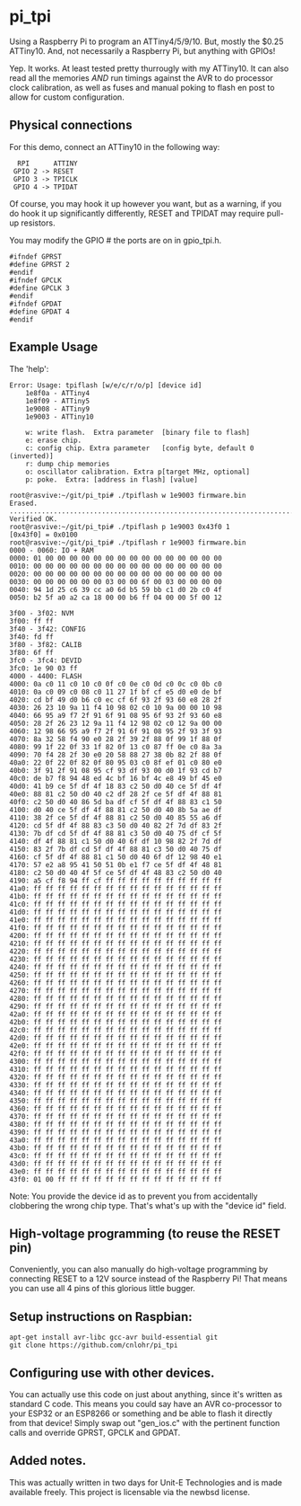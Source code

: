 # pi_tpi
Using a Raspberry Pi to program an ATTiny4/5/9/10.  But, mostly the $0.25 ATTiny10.  And, not necessarily a Raspberry Pi, but anything with GPIOs!

Yep.  It works.  At least tested pretty thurrougly with my ATTiny10.  It can also read all the memories _AND_ run timings against the AVR to do processor clock calibration, as well as fuses and manual poking to flash en post to allow for custom configuration.

## Physical connections

For this demo, connect an ATTiny10 in the following way:

```
  RPI      ATTINY
 GPIO 2 -> RESET
 GPIO 3 -> TPICLK
 GPIO 4 -> TPIDAT
```

Of course, you may hook it up however you want, but as a warning, if you do hook it up significantly differently, RESET and TPIDAT may require pull-up resistors.

You may modify the GPIO # the ports are on in gpio_tpi.h.


```
#ifndef GPRST
#define GPRST 2
#endif
#ifndef GPCLK
#define GPCLK 3
#endif
#ifndef GPDAT
#define GPDAT 4
#endif
```

## Example Usage

The 'help':

```
Error: Usage: tpiflash [w/e/c/r/o/p] [device id]
	1e8f0a - ATTiny4
	1e8f09 - ATTiny5
	1e9008 - ATTiny9
	1e9003 - ATTiny10

	w: write flash.  Extra parameter  [binary file to flash]
	e: erase chip.
	c: config chip. Extra parameter   [config byte, default 0 (inverted)]
	r: dump chip memories
	o: oscillator calibration. Extra p[target MHz, optional]
	p: poke.  Extra: [address in flash] [value]
```


```
root@rasvive:~/git/pi_tpi# ./tpiflash w 1e9003 firmware.bin
Erased.
............................................................................................................
Verified OK.
root@rasvive:~/git/pi_tpi# ./tpiflash p 1e9003 0x43f0 1
[0x43f0] = 0x0100
root@rasvive:~/git/pi_tpi# ./tpiflash r 1e9003 firmware.bin
0000 - 0060: IO + RAM
0000: 01 00 00 00 00 00 00 00 00 00 00 00 00 00 00 00 
0010: 00 00 00 00 00 00 00 00 00 00 00 00 00 00 00 00 
0020: 00 00 00 00 00 00 00 00 00 00 00 00 00 00 00 00 
0030: 00 00 00 00 00 00 03 00 00 6f 00 03 00 00 00 00 
0040: 94 1d 25 c6 39 cc a0 6d b5 59 bb c1 d0 2b c0 4f 
0050: b2 5f a0 a2 ca 18 00 00 b6 ff 04 00 00 5f 00 12 

3f00 - 3f02: NVM
3f00: ff ff 
3f40 - 3f42: CONFIG
3f40: fd ff 
3f80 - 3f82: CALIB
3f80: 6f ff 
3fc0 - 3fc4: DEVID
3fc0: 1e 90 03 ff 
4000 - 4400: FLASH
4000: 0a c0 11 c0 10 c0 0f c0 0e c0 0d c0 0c c0 0b c0 
4010: 0a c0 09 c0 08 c0 11 27 1f bf cf e5 d0 e0 de bf 
4020: cd bf 49 d0 b6 c0 ec cf 6f 93 2f 93 60 e8 28 2f 
4030: 26 23 10 9a 11 f4 10 98 02 c0 10 9a 00 00 10 98 
4040: 66 95 a9 f7 2f 91 6f 91 08 95 6f 93 2f 93 60 e8 
4050: 28 2f 26 23 12 9a 11 f4 12 98 02 c0 12 9a 00 00 
4060: 12 98 66 95 a9 f7 2f 91 6f 91 08 95 2f 93 3f 93 
4070: 8a 32 58 f4 90 e0 28 2f 39 2f 88 0f 99 1f 88 0f 
4080: 99 1f 22 0f 33 1f 82 0f 13 c0 87 ff 0e c0 8a 3a 
4090: 70 f4 28 2f 30 e0 20 58 88 27 38 0b 82 2f 88 0f 
40a0: 22 0f 22 0f 82 0f 80 95 03 c0 8f ef 01 c0 80 e0 
40b0: 3f 91 2f 91 08 95 cf 93 df 93 00 d0 1f 93 cd b7 
40c0: de b7 f8 94 48 ed 4c bf 16 bf 4c e8 49 bf 45 e0 
40d0: 41 b9 ce 5f df 4f 18 83 c2 50 d0 40 ce 5f df 4f 
40e0: 88 81 c2 50 d0 40 c2 df 28 2f ce 5f df 4f 88 81 
40f0: c2 50 d0 40 86 5d ba df cf 5f df 4f 88 83 c1 50 
4100: d0 40 ce 5f df 4f 88 81 c2 50 d0 40 8b 5a ae df 
4110: 38 2f ce 5f df 4f 88 81 c2 50 d0 40 85 55 a6 df 
4120: cd 5f df 4f 88 83 c3 50 d0 40 82 2f 7d df 83 2f 
4130: 7b df cd 5f df 4f 88 81 c3 50 d0 40 75 df cf 5f 
4140: df 4f 88 81 c1 50 d0 40 6f df 10 98 82 2f 7d df 
4150: 83 2f 7b df cd 5f df 4f 88 81 c3 50 d0 40 75 df 
4160: cf 5f df 4f 88 81 c1 50 d0 40 6f df 12 98 40 e1 
4170: 57 e2 a8 95 41 50 51 0b e1 f7 ce 5f df 4f 48 81 
4180: c2 50 d0 40 4f 5f ce 5f df 4f 48 83 c2 50 d0 40 
4190: a5 cf f8 94 ff cf ff ff ff ff ff ff ff ff ff ff 
41a0: ff ff ff ff ff ff ff ff ff ff ff ff ff ff ff ff 
41b0: ff ff ff ff ff ff ff ff ff ff ff ff ff ff ff ff 
41c0: ff ff ff ff ff ff ff ff ff ff ff ff ff ff ff ff 
41d0: ff ff ff ff ff ff ff ff ff ff ff ff ff ff ff ff 
41e0: ff ff ff ff ff ff ff ff ff ff ff ff ff ff ff ff 
41f0: ff ff ff ff ff ff ff ff ff ff ff ff ff ff ff ff 
4200: ff ff ff ff ff ff ff ff ff ff ff ff ff ff ff ff 
4210: ff ff ff ff ff ff ff ff ff ff ff ff ff ff ff ff 
4220: ff ff ff ff ff ff ff ff ff ff ff ff ff ff ff ff 
4230: ff ff ff ff ff ff ff ff ff ff ff ff ff ff ff ff 
4240: ff ff ff ff ff ff ff ff ff ff ff ff ff ff ff ff 
4250: ff ff ff ff ff ff ff ff ff ff ff ff ff ff ff ff 
4260: ff ff ff ff ff ff ff ff ff ff ff ff ff ff ff ff 
4270: ff ff ff ff ff ff ff ff ff ff ff ff ff ff ff ff 
4280: ff ff ff ff ff ff ff ff ff ff ff ff ff ff ff ff 
4290: ff ff ff ff ff ff ff ff ff ff ff ff ff ff ff ff 
42a0: ff ff ff ff ff ff ff ff ff ff ff ff ff ff ff ff 
42b0: ff ff ff ff ff ff ff ff ff ff ff ff ff ff ff ff 
42c0: ff ff ff ff ff ff ff ff ff ff ff ff ff ff ff ff 
42d0: ff ff ff ff ff ff ff ff ff ff ff ff ff ff ff ff 
42e0: ff ff ff ff ff ff ff ff ff ff ff ff ff ff ff ff 
42f0: ff ff ff ff ff ff ff ff ff ff ff ff ff ff ff ff 
4300: ff ff ff ff ff ff ff ff ff ff ff ff ff ff ff ff 
4310: ff ff ff ff ff ff ff ff ff ff ff ff ff ff ff ff 
4320: ff ff ff ff ff ff ff ff ff ff ff ff ff ff ff ff 
4330: ff ff ff ff ff ff ff ff ff ff ff ff ff ff ff ff 
4340: ff ff ff ff ff ff ff ff ff ff ff ff ff ff ff ff 
4350: ff ff ff ff ff ff ff ff ff ff ff ff ff ff ff ff 
4360: ff ff ff ff ff ff ff ff ff ff ff ff ff ff ff ff 
4370: ff ff ff ff ff ff ff ff ff ff ff ff ff ff ff ff 
4380: ff ff ff ff ff ff ff ff ff ff ff ff ff ff ff ff 
4390: ff ff ff ff ff ff ff ff ff ff ff ff ff ff ff ff 
43a0: ff ff ff ff ff ff ff ff ff ff ff ff ff ff ff ff 
43b0: ff ff ff ff ff ff ff ff ff ff ff ff ff ff ff ff 
43c0: ff ff ff ff ff ff ff ff ff ff ff ff ff ff ff ff 
43d0: ff ff ff ff ff ff ff ff ff ff ff ff ff ff ff ff 
43e0: ff ff ff ff ff ff ff ff ff ff ff ff ff ff ff ff 
43f0: 01 00 ff ff ff ff ff ff ff ff ff ff ff ff ff ff 

```

Note: You provide the device id as to prevent you from accidentally clobbering the wrong chip type.  That's what's up with the "device id" field.


## High-voltage programming (to reuse the RESET pin)

Conveniently, you can also manually do high-voltage programming by connecting RESET to a 12V source instead of the Raspberry Pi!  That means you can use all 4 pins of this glorious little bugger.


## Setup instructions on Raspbian:
```
apt-get install avr-libc gcc-avr build-essential git
git clone https://github.com/cnlohr/pi_tpi
```

## Configuring use with other devices.

You can actually use this code on just about anything, since it's written as standard C code.  This means you could say have an AVR co-processor to your ESP32 or an ESP8266 or something and be able to flash it directly from that device!  Simply swap out "gen_ios.c" with the pertinent function calls and override GPRST, GPCLK and GPDAT.

## Added notes.

This was actually written in two days for Unit-E Technologies and is made available freely.  This project is licensable via the newbsd license.


